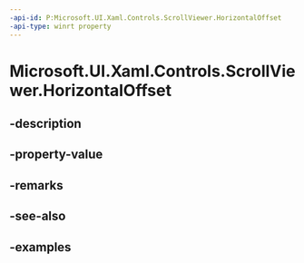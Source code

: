 ```yaml
---
-api-id: P:Microsoft.UI.Xaml.Controls.ScrollViewer.HorizontalOffset
-api-type: winrt property
---
```


# Microsoft.UI.Xaml.Controls.ScrollViewer.HorizontalOffset

<!--
public double HorizontalOffset { get; }
-->


## -description

## -property-value

## -remarks

## -see-also

## -examples


